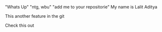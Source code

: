 "Whats Up"
"ntg, wbu"
"add me to your repositorie"
My name is Lalit Aditya

This another feature in the git

Check this out
